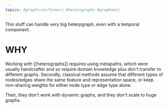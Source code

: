 ```yaml
---
topics: #graphtransformers #heterographs #graphnets 
---
```


This stuff can handle very big heterpgraph, even with a temporal component.


# WHY

Working with [[heterographs]] requires using metapaths, which were usually handcrafter and so require domain knowledge plus don't transfer to different graphs.
Secondly, classical methods assume that different types of nodes/edges share the same feature and representation space, or keep non-sharing weights for either node type or edge type alone.

Their, they don't work with dynamic graphs, and they don't scale to huge graphs.